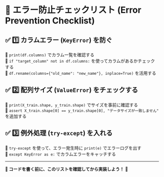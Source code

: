 # 🚀 エラー防止チェックリスト (Error Prevention Checklist)

## ✅ 1️⃣ カラムエラー (`KeyError`) を防ぐ
🔹 `print(df.columns)` でカラム一覧を確認する  
🔹 `if "target_column" not in df.columns:` を使ってカラムがあるかチェックする  
🔹 `df.rename(columns={"old_name": "new_name"}, inplace=True)` を活用する  

## ✅ 2️⃣ 配列サイズ (`ValueError`) をチェックする
🔹 `print(X_train.shape, y_train.shape)` でサイズを事前に確認する  
🔹 `assert X_train.shape[0] == y_train.shape[0], "データサイズが一致しません"` を追加する  

## ✅ 3️⃣ 例外処理 (`try-except`) を入れる
🔹 `try-except` を使って、エラー発生時に `print(e)` でエラーログを出す  
🔹 `except KeyError as e:` でカラムエラーをキャッチする  

---

**📌 コードを書く前に、このリストを確認してから実装しよう！** 🚀
